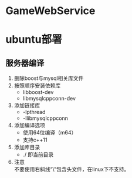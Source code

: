 # GameWebService

# ubuntu部署
## 服务器编译
1. 删除boost与mysql相关库文件
2. 按照顺序安装依赖库
   - libboost-dev
   - libmysqlcppconn-dev
3. 添加链接库
   - -lpthread
   - -llibmysqlcppconn
4. 添加编译选项
   - 使用64位编译（m64）
   - 支持c++11
5. 添加库目录
   - ./ 即当前目录
6. 注意   
不要使用右斜线“\\”包含头文件，在linux下不支持。
